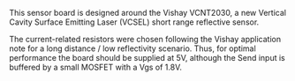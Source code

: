 This sensor board is designed around the Vishay VCNT2030, a new Vertical Cavity Surface Emitting Laser (VCSEL) short range reflective sensor.

The current-related resistors were chosen following the Vishay application note for a long distance / low reflectivity scenario. Thus, for optimal performance the board should be supplied at 5V, although the Send input is buffered by a small MOSFET with a Vgs of 1.8V.
